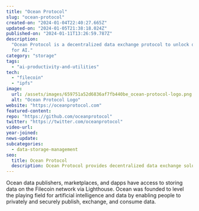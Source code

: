 ```yaml
---
title: "Ocean Protocol"
slug: "ocean-protocol"
created-on: "2024-01-04T22:40:27.665Z"
updated-on: "2024-01-05T21:38:18.024Z"
published-on: "2024-01-11T13:26:59.787Z"
description:
  "Ocean Protocol is a decentralized data exchange protocol to unlock data
  for AI."
category: "storage"
tags:
  - "ai-productivity-and-utilities"
tech:
  - "filecoin"
  - "ipfs"
image:
  url: /assets/images/659751a52d6836af7fb440be_ocean-protocol-logo.png
  alt: "Ocean Protocol Logo"
website: "https://oceanprotocol.com"
featured-content:
repo: "https://github.com/oceanprotocol"
twitter: "https://twitter.com/oceanprotocol"
video-url:
year-joined:
news-update:
subcategories:
  - data-storage-management
seo:
  title: Ocean Protocol
  description: Ocean Protocol provides decentralized data exchange solutions.
---
```


Ocean data publishers, marketplaces, and dapps have access to storing data on the Filecoin network via Lighthouse. Ocean was founded to level the playing field for artificial intelligence and data by enabling people to privately and securely publish, exchange, and consume data.
